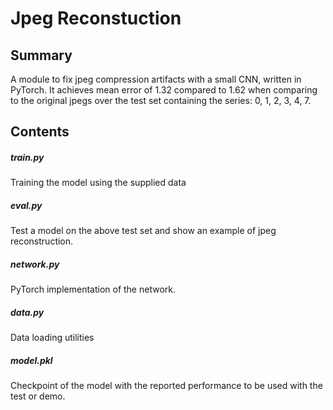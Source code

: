 # Jpeg Reconstuction

## Summary
A module to fix jpeg compression artifacts with a small CNN, written in PyTorch.
It achieves mean error of 1.32 compared to 1.62 when comparing to the original jpegs over the test set containing the series: 0, 1, 2, 3, 4, 7.

## Contents
##### train.py
Training the model using the supplied data
##### eval.py
Test a model on the above test set and show an example of jpeg reconstruction.
##### network.py
PyTorch implementation of the network.
##### data.py
Data loading utilities
##### model.pkl
Checkpoint of the model with the reported performance to be used with the test or demo. 